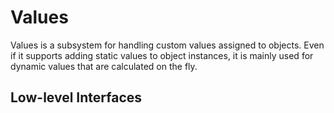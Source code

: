 # Values

Values is a subsystem for handling custom values assigned to objects. Even if it supports adding static
values to object instances, it is mainly used for dynamic values that are calculated on the fly.

## Low-level Interfaces
